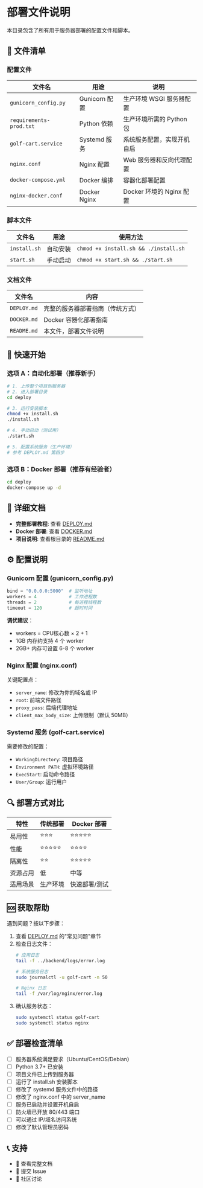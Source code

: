 # 部署文件说明

本目录包含了所有用于服务器部署的配置文件和脚本。

## 📁 文件清单

### 配置文件

| 文件名 | 用途 | 说明 |
|--------|------|------|
| `gunicorn_config.py` | Gunicorn 配置 | 生产环境 WSGI 服务器配置 |
| `requirements-prod.txt` | Python 依赖 | 生产环境所需的 Python 包 |
| `golf-cart.service` | Systemd 服务 | 系统服务配置，实现开机自启 |
| `nginx.conf` | Nginx 配置 | Web 服务器和反向代理配置 |
| `docker-compose.yml` | Docker 编排 | 容器化部署配置 |
| `nginx-docker.conf` | Docker Nginx | Docker 环境的 Nginx 配置 |

### 脚本文件

| 文件名 | 用途 | 使用方法 |
|--------|------|----------|
| `install.sh` | 自动安装 | `chmod +x install.sh && ./install.sh` |
| `start.sh` | 手动启动 | `chmod +x start.sh && ./start.sh` |

### 文档文件

| 文件名 | 内容 |
|--------|------|
| `DEPLOY.md` | 完整的服务器部署指南（传统方式） |
| `DOCKER.md` | Docker 容器化部署指南 |
| `README.md` | 本文件，部署文件说明 |

## 🚀 快速开始

### 选项 A：自动化部署（推荐新手）

```bash
# 1. 上传整个项目到服务器
# 2. 进入部署目录
cd deploy

# 3. 运行安装脚本
chmod +x install.sh
./install.sh

# 4. 手动启动（测试用）
./start.sh

# 5. 配置系统服务（生产环境）
# 参考 DEPLOY.md 第四步
```

### 选项 B：Docker 部署（推荐有经验者）

```bash
cd deploy
docker-compose up -d
```

## 📖 详细文档

- **完整部署教程**: 查看 [DEPLOY.md](DEPLOY.md)
- **Docker 部署**: 查看 [DOCKER.md](DOCKER.md)
- **项目说明**: 查看根目录的 [README.md](../README.md)

## ⚙️ 配置说明

### Gunicorn 配置 (gunicorn_config.py)

```python
bind = "0.0.0.0:5000"  # 监听地址
workers = 4            # 工作进程数
threads = 2            # 每进程线程数
timeout = 120          # 超时时间
```

**调优建议**：
- workers = CPU核心数 × 2 + 1
- 1GB 内存约支持 4 个 worker
- 2GB+ 内存可设置 6-8 个 worker

### Nginx 配置 (nginx.conf)

关键配置点：
- `server_name`: 修改为你的域名或 IP
- `root`: 前端文件路径
- `proxy_pass`: 后端代理地址
- `client_max_body_size`: 上传限制（默认 50MB）

### Systemd 服务 (golf-cart.service)

需要修改的配置：
- `WorkingDirectory`: 项目路径
- `Environment PATH`: 虚拟环境路径
- `ExecStart`: 启动命令路径
- `User/Group`: 运行用户

## 🔍 部署方式对比

| 特性 | 传统部署 | Docker 部署 |
|------|---------|------------|
| 易用性 | ⭐⭐⭐ | ⭐⭐⭐⭐⭐ |
| 性能 | ⭐⭐⭐⭐⭐ | ⭐⭐⭐⭐ |
| 隔离性 | ⭐⭐ | ⭐⭐⭐⭐⭐ |
| 资源占用 | 低 | 中等 |
| 适用场景 | 生产环境 | 快速部署/测试 |

## 🆘 获取帮助

遇到问题？按以下步骤：

1. 查看 [DEPLOY.md](DEPLOY.md) 的"常见问题"章节
2. 检查日志文件：
   ```bash
   # 应用日志
   tail -f ../backend/logs/error.log

   # 系统服务日志
   sudo journalctl -u golf-cart -n 50

   # Nginx 日志
   tail -f /var/log/nginx/error.log
   ```
3. 确认服务状态：
   ```bash
   sudo systemctl status golf-cart
   sudo systemctl status nginx
   ```

## ✅ 部署检查清单

- [ ] 服务器系统满足要求（Ubuntu/CentOS/Debian）
- [ ] Python 3.7+ 已安装
- [ ] 项目文件已上传到服务器
- [ ] 运行了 install.sh 安装脚本
- [ ] 修改了 systemd 服务文件中的路径
- [ ] 修改了 nginx.conf 中的 server_name
- [ ] 服务已启动并设置开机自启
- [ ] 防火墙已开放 80/443 端口
- [ ] 可以通过 IP/域名访问系统
- [ ] 修改了默认管理员密码

## 📞 支持

- 📖 查看完整文档
- 🐛 提交 Issue
- 💬 社区讨论
